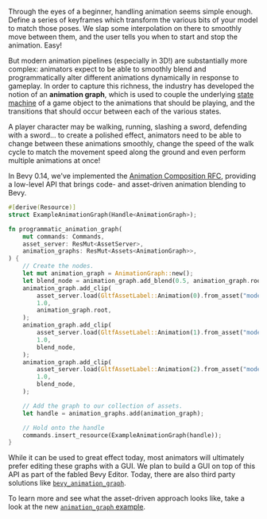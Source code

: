 Through the eyes of a beginner, handling animation seems simple enough.
Define a series of keyframes which transform the various bits of your model to match those poses.
We slap some interpolation on there to smoothly move between them, and the user tells you when to start and stop the animation. Easy!

But modern animation pipelines (especially in 3D!) are substantially more complex:
animators expect to be able to smoothly blend and programmatically alter different animations dynamically in response to gameplay.
In order to capture this richness, the industry has developed the notion of an **animation graph**, which is used to couple the underlying [state machine] of a game object to the animations that should be playing, and the transitions that should occur between each of the various states.

A player character may be walking, running, slashing a sword, defending with a sword...
to create a polished effect, animators need to be able to change between these animations smoothly, change the speed of the walk cycle to match the movement speed along the ground and even perform multiple animations at once!

In Bevy 0.14, we've implemented the [Animation Composition RFC], providing a low-level API that brings code- and asset-driven animation blending to Bevy.

```rust
#[derive(Resource)]
struct ExampleAnimationGraph(Handle<AnimationGraph>);

fn programmatic_animation_graph(
    mut commands: Commands,
    asset_server: ResMut<AssetServer>,
    animation_graphs: ResMut<Assets<AnimationGraph>>,
) {
    // Create the nodes.
    let mut animation_graph = AnimationGraph::new();
    let blend_node = animation_graph.add_blend(0.5, animation_graph.root);
    animation_graph.add_clip(
        asset_server.load(GltfAssetLabel::Animation(0).from_asset("models/animated/Fox.glb")),
        1.0,
        animation_graph.root,
    );
    animation_graph.add_clip(
        asset_server.load(GltfAssetLabel::Animation(1).from_asset("models/animated/Fox.glb")),
        1.0,
        blend_node,
    );
    animation_graph.add_clip(
        asset_server.load(GltfAssetLabel::Animation(2).from_asset("models/animated/Fox.glb")),
        1.0,
        blend_node,
    );

    // Add the graph to our collection of assets.
    let handle = animation_graphs.add(animation_graph);

    // Hold onto the handle
    commands.insert_resource(ExampleAnimationGraph(handle));
}
```

While it can be used to great effect today, most animators will ultimately prefer editing these graphs with a GUI. We plan to build a GUI on top of this API as part of the fabled Bevy Editor. Today, there are also third party solutions like [`bevy_animation_graph`].

To learn more and see what the asset-driven approach looks like, take a look at the new [`animation_graph` example].

[state machine]: https://en.wikipedia.org/wiki/Finite-state_machine
[Animation Composition RFC]: https://github.com/bevyengine/rfcs/blob/main/rfcs/51-animation-composition.md
[`bevy_animation_graph`]: https://crates.io/crates/bevy_animation_graph
[`animation_graph` example]: https://github.com/bevyengine/bevy/tree/v0.14.0/examples/animation/animation_graph.rs
